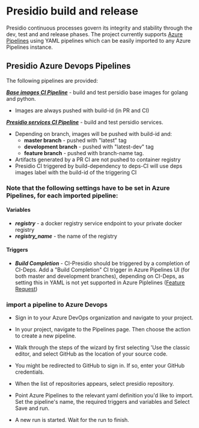 # Presidio build and release

Presidio continuous processes govern its integrity and stability through the dev, test and and release phases.
The project currently supports [Azure Pipelines](https://azure.microsoft.com/en-us/services/devops/pipelines/) using YAML pipelines which can be easily imported to any Azure Pipelines instance.


## Presidio Azure Devops Pipelines

The following pipelines are provided:

***[Base images CI Pipeline](../pipelines/CI-deps.yaml)*** - build and test persidio base images for golang and python.  

- Images are always pushed with build-id (in PR and CI)

***[Presidio services CI Pipeline](../pipelines/CI-presidio.yaml)*** - build and test persidio services. 

- Depending on branch, images will be pushed with build-id and:
    -   **master branch** - pushed with "latest" tag
    -   **development branch** - pushed with "latest-dev" tag
    -   **feature branch** - pushed with branch-name tag.
- Artifacts generated by a PR CI are not pushed to container registry
- Presidio CI triggered by build-dependency to deps-CI will use deps images label with the build-id of the triggering CI

### Note that the following settings have to be set in Azure Pipelines, for each imported pipeline:

#### Variables
* ***registry*** - a docker registry service endpoint to your private docker registry
* ***registry_name*** - the name of the registry

#### Triggers
* ***Build Completion*** - CI-Presidio should be triggered by a completion of CI-Deps.
Add a "Build Completion" CI trigger in Azure Pipelines UI (for both master and development branches), depending on CI-Deps, as setting this in YAML is not yet supported in Azure Piplelines ([Feature Request](https://developercommunity.visualstudio.com/content/problem/293487/build-completion-trigger-not-working-for-yaml-buil.html))


### import a pipeline to Azure Devops

* Sign in to your Azure DevOps organization and navigate to your project.

* In your project, navigate to the Pipelines page. Then choose the action to create a new pipeline.

* Walk through the steps of the wizard by first selecting 'Use the classic editor, and select GitHub as the location of your source code.

* You might be redirected to GitHub to sign in. If so, enter your GitHub credentials.

* When the list of repositories appears, select presidio repository.

* Point Azure Pipelines to the relevant yaml definition you'd like to import. Set the pipeline's name, the required triggers and variables and Select Save and run.

* A new run is started. Wait for the run to finish.